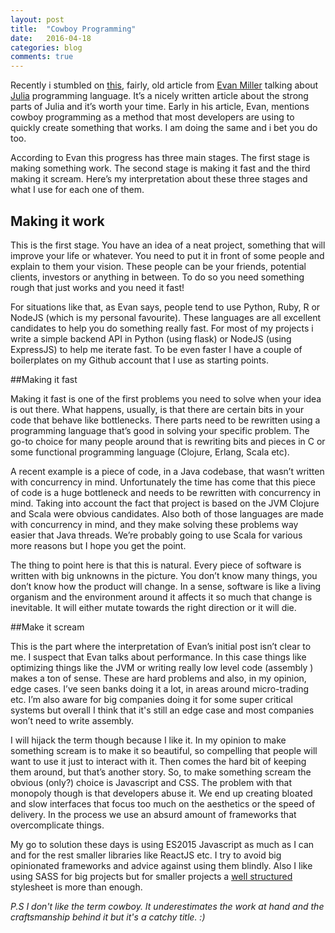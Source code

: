```yaml
---
layout: post
title:  "Cowboy Programming"
date:   2016-04-18
categories: blog
comments: true
---
```

Recently i stumbled on [this](http://www.evanmiller.org/why-im-betting-on-julia.html), fairly, old article from [Evan Miller](http://www.evanmiller.org/) talking about [Julia](http://julialang.org/) programming language. It’s a nicely written article about the strong parts of Julia and it’s worth your time. Early in his article, Evan, mentions cowboy programming as a method that most developers are using to quickly create something that works. I am doing the same and i bet you do too.

According to Evan this progress has three main stages. The first stage is making something work. The second stage is making it fast and the third making it scream. Here’s my interpretation about these three stages and what I use for each one of them.

## Making it work

This is the first stage. You have an idea of a neat project, something that will improve your life or whatever. You need to put it in front of some people and explain to them your vision. These people can be your friends, potential clients, investors or anything in between. To do so you need something rough that just works and you need it fast!

For situations like that, as Evan says, people tend to use Python, Ruby, R or NodeJS (which is my personal favourite). These languages are all excellent candidates to help you do something really fast. For most of my projects i write a simple backend API in Python (using flask) or NodeJS (using ExpressJS) to help me iterate fast. To be even faster I have a couple of boilerplates on my Github account that I use as starting points.

##Making it fast

Making it fast is one of the first problems you need to solve when your idea is out there. What happens, usually, is that there are certain bits in your code that behave like bottlenecks. There parts need to be rewritten using a programming language that’s good in solving your specific problem. The go-to choice for many people around that is rewriting bits and pieces in C or some functional programming language (Clojure, Erlang, Scala etc).

A recent example is a piece of code, in a Java codebase, that wasn’t written with concurrency in mind. Unfortunately the time has come that this piece of code is a huge bottleneck and needs to be rewritten with concurrency in mind. Taking into account the fact that project is based on the JVM Clojure and Scala were obvious candidates. Also both of those languages are made with concurrency in mind, and they make solving these problems way easier that Java threads. We’re probably going to use Scala for various more reasons but I hope you get the point.

The thing to point here is that this is natural. Every piece of software is written with big unknowns in the picture. You don’t know many things, you don’t know how the product will change. In a sense, software is like a living organism and the environment around it affects it so much that change is inevitable. It will either mutate towards the right direction or it will die.

##Make it scream

This is the part where the interpretation of Evan’s initial post isn’t clear to me. I suspect that Evan talks about performance. In this case things like optimizing things like the JVM or writing really low level code (assembly ) makes a ton of sense. These are hard problems and also, in my opinion, edge cases. I’ve seen banks doing it a lot, in areas around micro-trading etc. I’m also aware for big companies doing it for some super critical systems but overall I think that it's still an edge case and most companies won’t need to write assembly.

I will hijack the term though because I like it. In my opinion to make something scream is to make it so beautiful, so compelling that people will want to use it just to interact with it. Then comes the hard bit of keeping them around, but that’s another story.  So, to make something scream the obvious (only?) choice is Javascript and CSS. The problem with that monopoly though is that developers abuse it. We end up creating bloated and slow interfaces that focus too much on the aesthetics or the speed of delivery. In the process we use an absurd amount of frameworks that overcomplicate things.

My go to solution these days is using ES2015 Javascript as much as I can and for the rest smaller libraries like ReactJS etc. I try to avoid big opinionated frameworks and advice against using them blindly. Also I like using SASS for big projects but for smaller projects a [well structured](https://smacss.com/) stylesheet is more than enough.

_P.S I don't like the term cowboy. It underestimates the work at hand and the craftsmanship behind it but it's a catchy title. :)_
